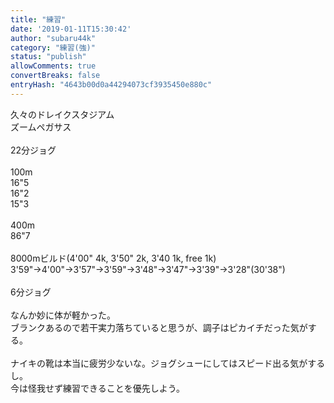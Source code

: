 ```yaml
---
title: "練習"
date: '2019-01-11T15:30:42'
author: "subaru44k"
category: "練習(強)"
status: "publish"
allowComments: true
convertBreaks: false
entryHash: "4643b00d0a44294073cf3935450e880c"
---
```

久々のドレイクスタジアム<br>
ズームペガサス<br>
<br>
22分ジョグ<br>
<br>
100m<br>
16"5<br>
16"2<br>
15"3<br>
<br>
400m<br>
86"7<br>
<br>
8000mビルド(4'00" 4k, 3'50" 2k, 3'40 1k, free 1k)<br>
3'59"→4'00"→3'57"→3'59"→3'48"→3'47"→3'39"→3'28"(30'38")<br>
<br>
6分ジョグ<br>
<br>
なんか妙に体が軽かった。<br>
ブランクあるので若干実力落ちていると思うが、調子はピカイチだった気がする。<br>
<br>
ナイキの靴は本当に疲労少ないな。ジョグシューにしてはスピード出る気がするし。<br>
今は怪我せず練習できることを優先しよう。
